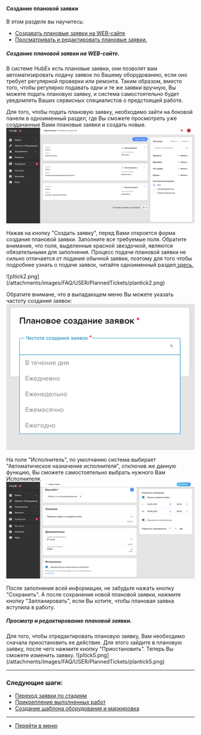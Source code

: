 #### Создание плановой заявки
В этом разделе вы научитесь:
<html>
<meta charset="utf-8">
<title>Быстрый переход внутри документа</title>
<ul>
     <li><a href="#planticket">Создавать плановые заявки на WEB-сайте</a></li>
     <li><a href="#editticket">Просматривать и редактировать плановые заявки.</a></li>
</ul>
</html>

<h5 id="planticket">Создание плановой заявки на WEB-сайте.</h5>
В системе HubEx есть плановые заявки, они позволят вам автоматизировать подачу заявок по Вашему оборудованию, если оно требует регулярной проверки или ремонта. Таким образом, вместо того, чтобы регулярно подавать одни и те же заявки вручную, Вы можете подать плановую заявку, и система самостоятельно будет уведомлять Ваших сервисных специалистов о предстоящей работе.

Для того, чтобы подать плановую заявку, необходимо зайти на боковой панели в одноименный раздел, где Вы сможете просмотреть уже создананные Вами плановые заявки и создать новые.
![pltick1.png](/attachments/images/FAQ/USER/PlannedTickets/plantick1.png)

<p>Нажав на кнопку "Создать заявку", перед Вами откроется форма создания плановой заявки. Заполните все требуемые поля. Обратите внимание, что поля, выделенные красной звездочкой, являются обязательными для заполнения. Процесс подачи плановой заявки не сильно отличается от подания обычной заявки, поэтому для того чтобы подробнее узнать о подаче заявок, читайте одноименный раздел<a href="https://wiki.hubex.ru/docs/FAQ/RU/user/CreatingTicket.html#webticket"> здесь.</a></p>
![pltick2.png](/attachments/images/FAQ/USER/PlannedTickets/plantick2.png)

Обратите внимане, что в выпадающем меню Вы можете указать частоту создания заявок:
![pltick3.png](/attachments/images/FAQ/USER/PlannedTickets/plantick3.png)

На поле "Исполнитель", по умолчанию система выбирает "Автоматическое назначение исполнителя", отключив же данную функцию, Вы сможете самостоятельно выбрать нужного Вам Исполнителя.
![pltick4.png](/attachments/images/FAQ/USER/PlannedTickets/plantick4.png)

После заполнения всей информации, не забудьте нажать кнопку "Сохранить". А после сохранения новой плановой заявки, нажмите кнопку "Запланировать", если Вы хотите, чтобы плановая заявка вступила в работу.

<h5 id="planticket">Просмотр и редактирование плановой заявки.</h5>
Для того, чтобы отредактировать плановую заявку, Вам необходимо сначала приостановить ее действие. Для этого зайдите в плановую заявку, после чего нажмите кнопку "Приостановить". Теперь Вы сможете изменить заявку.
![pltick5.png](/attachments/images/FAQ/USER/PlannedTickets/plantick5.png)



___
### Следующие шаги:
- [Переход заявки по стадиям](./ChangingStatus.md)
- [Прикрепление выполненных работ](./AttachingFiles.md)
- [Создание шаблона оборудования и маркировка](./CreatingObjTemplates.md)




___
- [Перейти в меню](http://wiki.hubex.ru)
